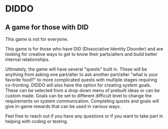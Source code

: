 # DIDDO
## A game for those with DID

This game is not for everyone.

This game is for those who have DID (Dissociative Identity Disorder) and are looking for creative ways to get to know their parts/alters and build better internal relationships. 

Ultimately, the game will have several "quests" built in. These will be anything from asking one part/alter to ask another part/alter "what is your favorite food?" to more complicated quests with multiple stages requiring co-fronting. DIDDO will also have the option for creating system goals. These can be selected from a drop-down menu of prebuilt ideas or can be custom made. Goals can be set to different difficult level to change the requirements on system communication. Completing quests and goals will give in-game rewards that can be used in various ways.

Feel free to reach out if you have any questions or if you want to take part in helping with coding or testing.
